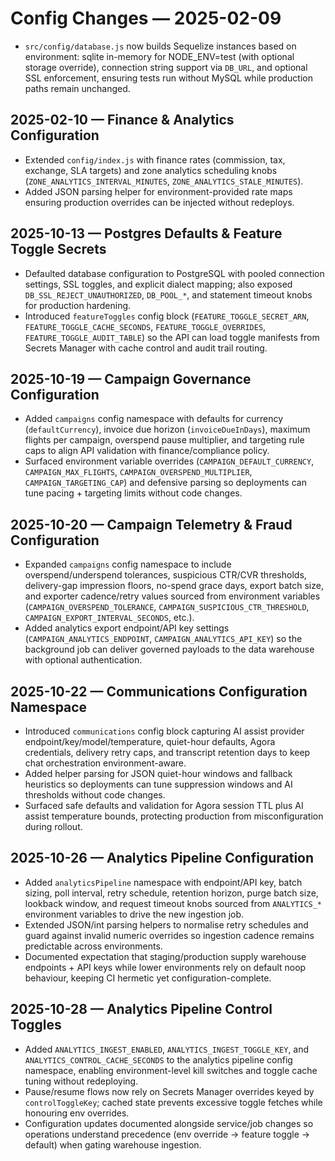 # Config Changes — 2025-02-09

- `src/config/database.js` now builds Sequelize instances based on environment: sqlite in-memory for NODE_ENV=test (with optional storage override), connection string support via `DB_URL`, and optional SSL enforcement, ensuring tests run without MySQL while production paths remain unchanged.
## 2025-02-10 — Finance & Analytics Configuration
- Extended `config/index.js` with finance rates (commission, tax, exchange, SLA targets) and zone analytics scheduling knobs (`ZONE_ANALYTICS_INTERVAL_MINUTES`, `ZONE_ANALYTICS_STALE_MINUTES`).
- Added JSON parsing helper for environment-provided rate maps ensuring production overrides can be injected without redeploys.

## 2025-10-13 — Postgres Defaults & Feature Toggle Secrets
- Defaulted database configuration to PostgreSQL with pooled connection settings, SSL toggles, and explicit dialect mapping; also exposed `DB_SSL_REJECT_UNAUTHORIZED`, `DB_POOL_*`, and statement timeout knobs for production hardening.
- Introduced `featureToggles` config block (`FEATURE_TOGGLE_SECRET_ARN`, `FEATURE_TOGGLE_CACHE_SECONDS`, `FEATURE_TOGGLE_OVERRIDES`, `FEATURE_TOGGLE_AUDIT_TABLE`) so the API can load toggle manifests from Secrets Manager with cache control and audit trail routing.

## 2025-10-19 — Campaign Governance Configuration
- Added `campaigns` config namespace with defaults for currency (`defaultCurrency`), invoice due horizon (`invoiceDueInDays`), maximum flights per campaign, overspend pause multiplier, and targeting rule caps to align API validation with finance/compliance policy.
- Surfaced environment variable overrides (`CAMPAIGN_DEFAULT_CURRENCY`, `CAMPAIGN_MAX_FLIGHTS`, `CAMPAIGN_OVERSPEND_MULTIPLIER`, `CAMPAIGN_TARGETING_CAP`) and defensive parsing so deployments can tune pacing + targeting limits without code changes.

## 2025-10-20 — Campaign Telemetry & Fraud Configuration
- Expanded `campaigns` config namespace to include overspend/underspend tolerances, suspicious CTR/CVR thresholds, delivery-gap impression floors, no-spend grace days, export batch size, and exporter cadence/retry values sourced from environment variables (`CAMPAIGN_OVERSPEND_TOLERANCE`, `CAMPAIGN_SUSPICIOUS_CTR_THRESHOLD`, `CAMPAIGN_EXPORT_INTERVAL_SECONDS`, etc.).
- Added analytics export endpoint/API key settings (`CAMPAIGN_ANALYTICS_ENDPOINT`, `CAMPAIGN_ANALYTICS_API_KEY`) so the background job can deliver governed payloads to the data warehouse with optional authentication.

## 2025-10-22 — Communications Configuration Namespace
- Introduced `communications` config block capturing AI assist provider endpoint/key/model/temperature, quiet-hour defaults, Agora credentials, delivery retry caps, and transcript retention days to keep chat orchestration environment-aware.
- Added helper parsing for JSON quiet-hour windows and fallback heuristics so deployments can tune suppression windows and AI thresholds without code changes.
- Surfaced safe defaults and validation for Agora session TTL plus AI assist temperature bounds, protecting production from misconfiguration during rollout.

## 2025-10-26 — Analytics Pipeline Configuration
- Added `analyticsPipeline` namespace with endpoint/API key, batch sizing, poll interval, retry schedule, retention horizon, purge batch size, lookback window, and request timeout knobs sourced from `ANALYTICS_*` environment variables to drive the new ingestion job.
- Extended JSON/int parsing helpers to normalise retry schedules and guard against invalid numeric overrides so ingestion cadence remains predictable across environments.
- Documented expectation that staging/production supply warehouse endpoints + API keys while lower environments rely on default noop behaviour, keeping CI hermetic yet configuration-complete.

## 2025-10-28 — Analytics Pipeline Control Toggles
- Added `ANALYTICS_INGEST_ENABLED`, `ANALYTICS_INGEST_TOGGLE_KEY`, and `ANALYTICS_CONTROL_CACHE_SECONDS` to the analytics pipeline config namespace, enabling environment-level kill switches and toggle cache tuning without redeploying.
- Pause/resume flows now rely on Secrets Manager overrides keyed by `controlToggleKey`; cached state prevents excessive toggle fetches while honouring env overrides.
- Configuration updates documented alongside service/job changes so operations understand precedence (env override → feature toggle → default) when gating warehouse ingestion.
